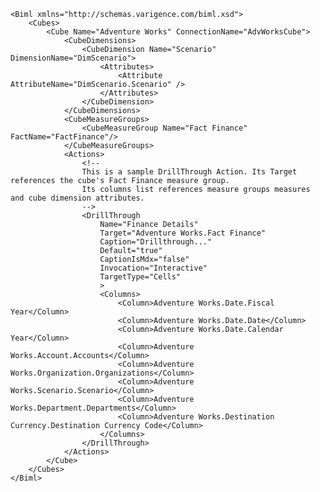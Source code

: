 	<Biml xmlns="http://schemas.varigence.com/biml.xsd">	    <Cubes>	        <Cube Name="Adventure Works" ConnectionName="AdvWorksCube">	            <CubeDimensions>	                <CubeDimension Name="Scenario" DimensionName="DimScenario">	                    <Attributes>	                        <Attribute AttributeName="DimScenario.Scenario" />	                    </Attributes>	                </CubeDimension>	            </CubeDimensions>	            <CubeMeasureGroups>	                <CubeMeasureGroup Name="Fact Finance" FactName="FactFinance"/>	            </CubeMeasureGroups>	            <Actions>	                <!--	                This is a sample DrillThrough Action. Its Target references the cube's Fact Finance measure group. 	                Its columns list references measure groups measures and cube dimension attributes.	                -->	                <DrillThrough 	                    Name="Finance Details" 	                    Target="Adventure Works.Fact Finance" 	                    Caption="Drillthrough..." 	                    Default="true" 	                    CaptionIsMdx="false" 	                    Invocation="Interactive" 	                    TargetType="Cells"	                    >	                    <Columns>	                        <Column>Adventure Works.Date.Fiscal Year</Column>	                        <Column>Adventure Works.Date.Date</Column>	                        <Column>Adventure Works.Date.Calendar Year</Column>	                        <Column>Adventure Works.Account.Accounts</Column>	                        <Column>Adventure Works.Organization.Organizations</Column>	                        <Column>Adventure Works.Scenario.Scenario</Column>	                        <Column>Adventure Works.Department.Departments</Column>	                        <Column>Adventure Works.Destination Currency.Destination Currency Code</Column>	                    </Columns>	                </DrillThrough>	            </Actions>	        </Cube>	    </Cubes>	</Biml>
